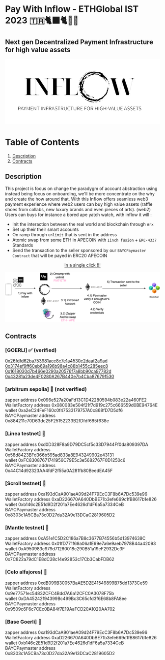 # Pay With Inflow - ETHGlobal IST 2023 🇹🇷🐈‍⬛🐈🧑‍💻

## Next gen Decentralized Payment Infrastructure for high value assets

![image](assets/inflowRemovebg.jpg)

# Table of Contents

1. [Description](#description)
2. [Contracts](#contracts)

## Description

This project is focus on change the paradygm of account abstraction using instead being focus on onboarding, we'll be more concentrate on the why and create the how around that. With this Inflow offers seamless web3 payment experience where web2 users can buy high value assets (raffle shoes from collabs, new luxury brands and even pieces of arts). (web2) Users can buys for instance a bored ape yatch watch, with inflow it will :

- Init the interaction between the real world and blockchain through `Arx`
- Set up their their smart accounts
- On ramp through `unlimit` that is sent in the address
- Atomic swap from some ETH in APECOIN with `1inch fusion` + `ERC-4337` Standards
- Send the transaction to the seller sponsored by our `BAYCPaymaster Contract` that will be payed in ERC20 APECOIN

<center><u>In a single click !!!</u></center>

![image](assets/Inflow%20Flow%20Level.png)

## Contracts

### [GOERLI] ✅ (verified)

[0x26fdfd62ba753981acc8c7e1a4530c2daaf2a9ad](https://goerli.etherscan.io/address/0x26fdfd62ba753981acc8c7e1a4530c2daaf2a9ad)  
[0x3174ef9ff60eb69a196b98a4c88b1455c285eec8](https://goerli.etherscan.io/address/0x3174ef9ff60eb69a196b98a4c88b1455c285eec8)  
[0x1618030d7b466e0290a20576f7a8bb90ca97782d](https://goerli.etherscan.io/address/0x1618030d7b466e0290a20576f7a8bb90ca97782d)  
[0x43281a23de4F0280A267B440e7b4Cba87679f530](https://goerli.etherscan.io/address/0x43281a23de4F0280A267B440e7b4Cba87679f530)  

### [arbitrum sepolia] 🔄 (not verified)

zapper address 0x096e527a20aFd13C1D42280594b083e22a460FE2  
WalletFactory address 0x080083e504f21f7d919c275c666559d0BE94764E  
wallet 0xa2eC24FeF160c0f47533179757A0c868fD7D5df6  
BAYCPaymaster address 0x884211c70D63dc25F25152233B2fDfdf685f638e  

### [Linea testnet] 🔄

zapper address 0xd0D328F8a9D79DC5cf5c33D7944Ff0da809397DA  
WalletFactory address 0x58d8423BFd366b595ad833a8E943249902e43131  
wallet 0xFC83087671741956C79E5c3e5682767F0D1250c6  
BAYCPaymaster address 0x44C14d92323AA4fdF2f55a0A281fb80BeedEA45F  

### [Scroll testnet] 🔄

zapper address 0xa193dCaA901aeA09d24F79EcC3F8b6A7Dc539e96  
WalletFactory address 0xaD226670A640DbBE71b3efe669c1fB8617b1e826  
wallet 0xb146c2E51d9D2f201a7Ee4626d1dF6a5a7334CeB  
BAYCPaymaster address 0x8303c1A5CBa73c0D27da32A9e13DCaC2819605D2  

### [Mantle testnet] 🔄

zapper address 0xA51e1C5D2C186a7B8c3677B74556b5d13974638C  
WalletFactory address 0x01fD771f69a06a1E99e7a6e9aeb7978B44a42093  
wallet 0xA950983c979d71260018c290B51a19eF2932Dc3F  
BAYCPaymaster address 0x7C822a79dC1E8dC38c14e92853c17Cb3CabFDB62  

### [Celo alfajores] 🔄

zapper address 0xdB099B30057BaAE5D2E41549899B75dd1373Ce59  
WalletFactory address 0x9e77571ec54832CFC4Bdd7A6a12CFC0A3078F75b  
wallet 0xDA45242f94399Bc499Bc3C65cfd3f6E68b8FA8ee  
BAYCPaymaster address 0x9509c6F6c7CEc0BA84f7E19AaFCD20A1020AA702  

### [Base Goerli] 🔄

zapper address 0xa193dCaA901aeA09d24F79EcC3F8b6A7Dc539e96  
WalletFactory address 0xaD226670A640DbBE71b3efe669c1fB8617b1e826  
wallet 0xb146c2E51d9D2f201a7Ee4626d1dF6a5a7334CeB  
BAYCPaymaster address 0x8303c1A5CBa73c0D27da32A9e13DCaC2819605D2  

